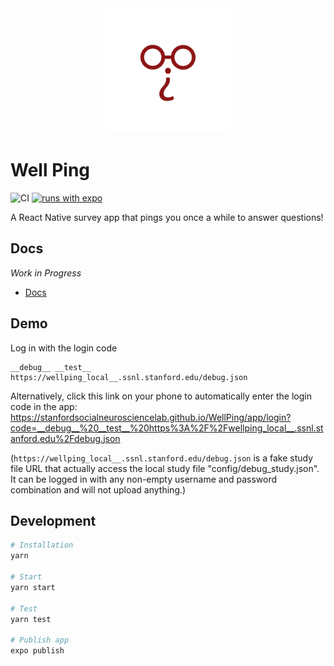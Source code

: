 <div align="center">
  <img width="200" height="200" src="./assets/icon-android-foreground.png">
</div>

# Well Ping

![CI](https://github.com/StanfordSocialNeuroscienceLab/WellPing/workflows/CI/badge.svg) [![runs with expo](https://img.shields.io/badge/Runs%20with%20Expo-000.svg?style=flat-square&logo=EXPO&labelColor=f3f3f3&logoColor=000)](https://expo.io/)

A React Native survey app that pings you once a while to answer questions!

## Docs

*Work in Progress*

- [Docs](https://stanfordsocialneurosciencelab.github.io/WellPing/)

## Demo

Log in with the login code

```
__debug__ __test__ https://wellping_local__.ssnl.stanford.edu/debug.json
```

Alternatively, click this link on your phone to automatically enter the login code in the app: https://stanfordsocialneurosciencelab.github.io/WellPing/app/login?code=__debug__%20__test__%20https%3A%2F%2Fwellping_local__.ssnl.stanford.edu%2Fdebug.json

(`https://wellping_local__.ssnl.stanford.edu/debug.json` is a fake study file URL that actually access the local study file "config/debug_study.json". It can be logged in with any non-empty username and password combination and will not upload anything.)

## Development

```bash
# Installation
yarn

# Start
yarn start

# Test
yarn test

# Publish app
expo publish
```
